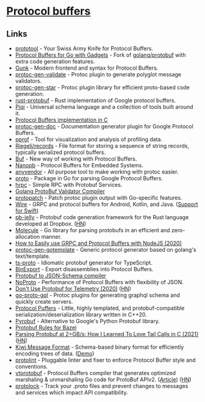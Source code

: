 # [Protocol buffers](https://developers.google.com/protocol-buffers/)

## Links

- [prototool](https://github.com/uber/prototool) - Your Swiss Army Knife for Protocol Buffers.
- [Protocol Buffers for Go with Gadgets](https://github.com/gogo/protobuf) - Fork of [golang/protobuf](https://github.com/golang/protobuf) with extra code generation features.
- [Gunk](https://github.com/gunk/gunk) - Modern frontend and syntax for Protocol Buffers.
- [protoc-gen-validate](https://github.com/lyft/protoc-gen-validate) - Protoc plugin to generate polyglot message validators.
- [protoc-gen-star](https://github.com/lyft/protoc-gen-star) - Protoc plugin library for efficient proto-based code generation.
- [rust-protobuf](https://github.com/stepancheg/rust-protobuf) - Rust implementation of Google protocol buffers.
- [Piqi](http://piqi.org/) - Universal schema language and a collection of tools built around it.
- [Protocol Buffers implementation in C](https://github.com/protobuf-c/protobuf-c)
- [protoc-gen-doc](https://github.com/pseudomuto/protoc-gen-doc) - Documentation generator plugin for Google Protocol Buffers.
- [pprof](https://github.com/google/pprof) - Tool for visualization and analysis of profiling data.
- [Riegeli/records](https://github.com/google/riegeli) - File format for storing a sequence of string records, typically serialized protocol buffers.
- [Buf](https://github.com/bufbuild/buf) - New way of working with Protocol Buffers.
- [Nanopb](https://github.com/nanopb/nanopb) - Protocol Buffers for Embedded Systems.
- [anyvendor](https://github.com/solo-io/anyvendor) - All purpose tool to make working with protoc easier.
- [proto](https://github.com/emicklei/proto) - Package in Go for parsing Google Protocol Buffers.
- [hrpc](https://github.com/mafintosh/hrpc) - Simple RPC with Protobuf Services.
- [Golang ProtoBuf Validator Compiler](https://github.com/mwitkow/go-proto-validators)
- [protopatch](https://github.com/alta/protopatch) - Patch protoc plugin output with Go-specific features.
- [Wire](https://github.com/square/wire) - GRPC and protocol buffers for Android, Kotlin, and Java. ([Support for Swift](https://cashapp.github.io/2020-08-19/wire-support-for-swift-part-1))
- [pb-jelly](https://github.com/dropbox/pb-jelly) - Protobuf code generation framework for the Rust language developed at Dropbox. ([HN](https://news.ycombinator.com/item?id=24493491))
- [Molecule](https://github.com/richardartoul/molecule) - Go library for parsing protobufs in an efficient and zero-allocation manner.
- [How to Easily use GRPC and Protocol Buffers with NodeJS (2020)](https://adityasridhar.com/posts/how-to-easily-use-grpc-and-protocol-buffers-with-nodejs)
- [protoc-gen-gotemplate](https://github.com/moul/protoc-gen-gotemplate) - Generic protocol generator based on golang's text/template.
- [ts-proto](https://github.com/stephenh/ts-proto) - Idiomatic protobuf generator for TypeScript.
- [BinExport](https://github.com/google/binexport) - Export disassemblies into Protocol Buffers.
- [Protobuf to JSON-Schema compiler](https://github.com/chrusty/protoc-gen-jsonschema)
- [NoProto](https://github.com/only-cliches/NoProto) - Performance of Protocol Buffers with flexibility of JSON.
- [Don't Use Protobuf for Telemetry (2020)](https://richardstartin.github.io/posts/dont-use-protobuf-for-telemetry) ([HN](https://news.ycombinator.com/item?id=25582962))
- [go-proto-gql](https://github.com/danielvladco/go-proto-gql) - Protoc plugins for generating graphql schema and quickly create servers.
- [Protocol Puffers](https://github.com/PragmaTwice/protopuf) - Little, highly templated, and protobuf-compatible serialization/deserialization library written in C++20.
- [Pyrobuf](https://github.com/appnexus/pyrobuf) - Alternative to Google's Python Protobuf library.
- [Protobuf Rules for Bazel](https://github.com/bazelbuild/rules_proto)
- [Parsing Protobuf at 2+GB/s: How I Learned To Love Tail Calls in C (2021)](https://blog.reverberate.org/2021/04/21/musttail-efficient-interpreters.html) ([HN](https://news.ycombinator.com/item?id=26931581))
- [Kiwi Message Format](https://github.com/evanw/kiwi) - Schema-based binary format for efficiently encoding trees of data. ([Demo](http://evanw.github.io/kiwi/))
- [protolint](https://github.com/yoheimuta/protolint) - Pluggable linter and fixer to enforce Protocol Buffer style and conventions.
- [vtprotobuf](https://github.com/planetscale/vtprotobuf) - Protocol Buffers compiler that generates optimized marshaling & unmarshaling Go code for ProtoBuf APIv2. ([Article](https://vitess.io/blog/2021-06-03-a-new-protobuf-generator-for-go/)) ([HN](https://news.ycombinator.com/item?id=27384911))
- [protolock](https://github.com/nilslice/protolock) - Track your .proto files and prevent changes to messages and services which impact API compatibility.
